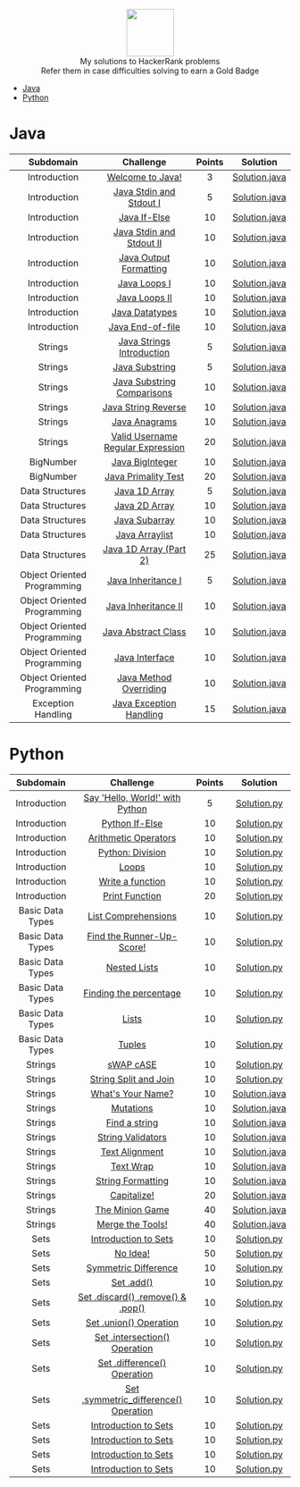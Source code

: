 <p align="center">
    <a href="https://www.hackerrank.com/RodneyShag">
        <img height=85 src="https://d3keuzeb2crhkn.cloudfront.net/hackerrank/assets/styleguide/logo_wordmark-f5c5eb61ab0a154c3ed9eda24d0b9e31.svg">
    </a>
    <br>My solutions to HackerRank problems
    <br>Refer them in case difficulties solving to earn a Gold Badge
</p>

* [Java](#java)
* [Python](#python)

# Java

|          Subdomain          |                                                         Challenge                                                        | Points |                                                                                         Solution                                                                                        |
|:---------------------------:|:------------------------------------------------------------------------------------------------------------------------:|:------:|:---------------------------------------------------------------------------------------------------------------------------------------------------------------------------------------:|
|         Introduction        | [Welcome to Java!](https://www.hackerrank.com/challenges/welcome-to-java)                                                |    3   | [Solution.java](https://github.com/jugal-chauhan/Hackerrank-Solutions/blob/master/Java/Introduction/WelcomeToJava.java)                                                  |
|         Introduction        | [Java Stdin and Stdout I](https://www.hackerrank.com/challenges/java-stdin-and-stdout-1)                                 |    5   | [Solution.java](https://github.com/jugal-chauhan/Hackerrank-Solutions/blob/master/Java/Introduction/JavaStdinStdout_1.java)                                       |
|         Introduction        | [Java If-Else](https://www.hackerrank.com/challenges/java-if-else)                                                       |   10   | [Solution.java](https://github.com/jugal-chauhan/Hackerrank-Solutions/blob/master/Java/Introduction/JavaIfElse.java)                                                        |
|         Introduction        | [Java Stdin and Stdout II](https://www.hackerrank.com/challenges/java-stdin-stdout)                                      |   10   | [Solution.java](https://github.com/jugal-chauhan/Hackerrank-Solutions/blob/master/Java/Introduction/JavaStdinStdout_2.java)                                      |
|         Introduction        | [Java Output Formatting](https://www.hackerrank.com/challenges/java-output-formatting)                                   |   10   | [Solution.java](https://github.com/jugal-chauhan/Hackerrank-Solutions/blob/master/Java/Introduction/JavaOutputFormatting.java)                                            |
|         Introduction        | [Java Loops I](https://www.hackerrank.com/challenges/java-loops-i)                                                       |   10   | [Solution.java](https://github.com/jugal-chauhan/Hackerrank-Solutions/blob/master/Java/Introduction/JavaLoops_1.java)                                                      |
|         Introduction        | [Java Loops II](https://www.hackerrank.com/challenges/java-loops)                                                        |   10   | [Solution.java](https://github.com/jugal-chauhan/Hackerrank-Solutions/blob/master/Java/Introduction/JavaLoops_2.java)                                                     |
|         Introduction        | [Java Datatypes](https://www.hackerrank.com/challenges/java-datatypes)                                                   |   10   | [Solution.java](https://github.com/jugal-chauhan/Hackerrank-Solutions/blob/master/Java/Introduction/JavaDatatypes.java)                                                      |
|         Introduction        | [Java End-of-file](https://www.hackerrank.com/challenges/java-end-of-file)                                               |   10   | [Solution.java](https://github.com/jugal-chauhan/Hackerrank-Solutions/blob/master/Java/Introduction/JavaEndOfFile.java)                          |
|           Strings           | [Java Strings Introduction](https://www.hackerrank.com/challenges/java-strings-introduction)                             |    5   | [Solution.java](https://github.com/jugal-chauhan/Hackerrank-Solutions/blob/master/Java/Strings/JavaStringsIntroduction.java)                                              |
|           Strings           | [Java Substring](https://www.hackerrank.com/challenges/java-substring)                                                   |    5   | [Solution.java](https://github.com/jugal-chauhan/Hackerrank-Solutions/blob/master/Java/Strings/JavaSubstring.java)                                                           |
|           Strings           | [Java Substring Comparisons](https://www.hackerrank.com/challenges/java-string-compare/problem)                                         |   10   | [Solution.java](https://github.com/jugal-chauhan/Hackerrank-Solutions/blob/master/Java/Strings/JavaSubstringComparisons.java)                                                    |
|           Strings           | [Java String Reverse](https://www.hackerrank.com/challenges/java-string-reverse)                                         |   10   | [Solution.java](https://github.com/jugal-chauhan/Hackerrank-Solutions/blob/master/Java/Strings/JavaStringReverse.java)                                                    |
|           Strings           | [Java Anagrams](https://www.hackerrank.com/challenges/java-anagrams)                                                     |   10   | [Solution.java](https://github.com/jugal-chauhan/Hackerrank-Solutions/blob/master/Java/Strings/JavaAnagrams.java)                                                            |
|           Strings           | [Valid Username Regular Expression](https://www.hackerrank.com/challenges/valid-username-checker/problem)                          |   20   | [Solution.java](https://github.com/jugal-chauhan/Hackerrank-Solutions/blob/master/Java/Strings/ValidUsernameRegularExpression.java)                                  |
|          BigNumber          | [Java BigInteger](https://www.hackerrank.com/challenges/java-biginteger)                                                 |   10   | [Solution.java](https://github.com/jugal-chauhan/Hackerrank-Solutions/blob/master/Java/BigNumber/JavaBigInteger.java)                                                        |
|          BigNumber          | [Java Primality Test](https://www.hackerrank.com/challenges/java-primality-test)                                         |   20   | [Solution.java](https://github.com/jugal-chauhan/Hackerrank-Solutions/blob/master/Java/BigNumber/JavaPrimalityTest.java)                                                  |
|       Data Structures       | [Java 1D Array](https://www.hackerrank.com/challenges/java-1d-array-introduction)                                        |    5   | [Solution.java](https://github.com/jugal-chauhan/Hackerrank-Solutions/blob/master/Java/Data%20Structures/Java1DArray.java)                                                |
|       Data Structures       | [Java 2D Array](https://www.hackerrank.com/challenges/java-2d-array)                                                     |   10   | [Solution.java](https://github.com/jugal-chauhan/Hackerrank-Solutions/blob/master/Java/Data%20Structures/Java2DArray.java)                                                |
|       Data Structures       | [Java Subarray](https://www.hackerrank.com/challenges/java-negative-subarray)                                            |   10   | [Solution.java](https://github.com/jugal-chauhan/Hackerrank-Solutions/blob/master/Java/Data%20Structures/JavaSubarray.java)                                                  |
|       Data Structures       | [Java Arraylist](https://www.hackerrank.com/challenges/java-arraylist)                                                   |   10   | [Solution.java](https://github.com/jugal-chauhan/Hackerrank-Solutions/blob/master/Java/Data%20Structures/JavaArraylist.java)                                                 |
|       Data Structures       | [Java 1D Array (Part 2)](https://www.hackerrank.com/challenges/java-1d-array)                                            |   25   | [Solution.java](https://github.com/jugal-chauhan/Hackerrank-Solutions/blob/master/Java/Data%20Structures/Java1DArrayPart2.java)                                   |
| Object Oriented Programming | [Java Inheritance I](https://www.hackerrank.com/challenges/java-inheritance-1)                                           |    5   | [Solution.java](https://github.com/jugal-chauhan/Hackerrank-Solutions/blob/master/Java/Object%20Oriented%20Programming/JavaInheritance1.java)                             |
| Object Oriented Programming | [Java Inheritance II](https://www.hackerrank.com/challenges/java-inheritance-2)                                          |   10   | [Solution.java](https://github.com/jugal-chauhan/Hackerrank-Solutions/blob/master/Java/Object%20Oriented%20Programming/JavaInheritance2.java)                            |
| Object Oriented Programming | [Java Abstract Class](https://www.hackerrank.com/challenges/java-abstract-class)                                         |   10   | [Solution.java](https://github.com/jugal-chauhan/Hackerrank-Solutions/blob/master/Java/Object%20Oriented%20Programming/JavaAbstractClass.java)                            |
| Object Oriented Programming | [Java Interface](https://www.hackerrank.com/challenges/java-interface)                                                   |   10   | [Solution.java](https://github.com/jugal-chauhan/Hackerrank-Solutions/blob/master/Java/Object%20Oriented%20Programming/JavaInterface.java)                                   |
| Object Oriented Programming | [Java Method Overriding](https://www.hackerrank.com/challenges/java-method-overriding)                                   |   10   | [Solution.java](https://github.com/jugal-chauhan/Hackerrank-Solutions/blob/master/Java/Object%20Oriented%20Programming/JavaMethodOverriding.javaq)                         |
|      Exception Handling     | [Java Exception Handling](https://www.hackerrank.com/challenges/java-exception-handling)                                 |   15   | [Solution.java](https://github.com/jugal-chauhan/Hackerrank-Solutions/blob/master/Java/Exception%20Handling/JavaExceptionHandling.java)                                   |


# Python

|          Subdomain          |                                                         Challenge                                                        | Points |                                                                                         Solution                                                                                        |
|:---------------------------:|:------------------------------------------------------------------------------------------------------------------------:|:------:|:---------------------------------------------------------------------------------------------------------------------------------------------------------------------------------------:|
|         Introduction        | [Say 'Hello, World!' with Python](https://www.hackerrank.com/challenges/py-hello-world/problem)                                                |    5   | [Solution.py](https://github.com/jugal-chauhan/Hackerrank-Solutions/blob/master/Python/Introduction/SayHelloWorldWithPython.py)                                                  |
|         Introduction        | [Python If-Else](https://www.hackerrank.com/challenges/py-if-else/problem)                                 |    10   | [Solution.py](https://github.com/jugal-chauhan/Hackerrank-Solutions/blob/master/Python/Introduction/PythonIfElse.py)                                       |
|         Introduction        | [Arithmetic Operators](https://www.hackerrank.com/challenges/python-arithmetic-operators/problem)                                                       |   10   | [Solution.py](https://github.com/jugal-chauhan/Hackerrank-Solutions/blob/master/Python/Introduction/ArithmeticOperators.py)                                                        |
|         Introduction        | [Python: Division](https://www.hackerrank.com/challenges/python-division/problem)                                      |   10   | [Solution.py](https://github.com/jugal-chauhan/Hackerrank-Solutions/blob/master/Python/Introduction/PythonDivision.py)                                      |
|         Introduction        | [Loops](https://www.hackerrank.com/challenges/python-loops/problem)                                   |   10   | [Solution.py](https://github.com/jugal-chauhan/Hackerrank-Solutions/blob/master/Python/Introduction/Loops.py)                                            |
|         Introduction        | [Write a function](https://www.hackerrank.com/challenges/write-a-function/problem)                                                       |   10   | [Solution.py](https://github.com/jugal-chauhan/Hackerrank-Solutions/blob/master/Python/Introduction/WriteAFunction.py)                                                      |
|         Introduction        | [Print Function](https://www.hackerrank.com/challenges/python-print/problem)                                                        |   20   | [Solution.py](https://github.com/jugal-chauhan/Hackerrank-Solutions/blob/master/Python/Introduction/PrintFunction.py)                                                     |
|         Basic Data Types        | [List Comprehensions](https://www.hackerrank.com/challenges/list-comprehensions/problem)                                                   |   10   | [Solution.py](https://github.com/jugal-chauhan/Hackerrank-Solutions/blob/master/Java/Introduction/JavaDatatypes.java)                                                      |
|         Basic Data Types        | [Find the Runner-Up-Score!](https://www.hackerrank.com/challenges/find-second-maximum-number-in-a-list/problem)                                               |   10   | [Solution.py](https://github.com/jugal-chauhan/Hackerrank-Solutions/blob/master/Java/Introduction/JavaEndOfFile.java)                          |
|           Basic Data Types           | [Nested Lists](https://www.hackerrank.com/challenges/nested-list/problem)                             |    10   | [Solution.py](https://github.com/jugal-chauhan/Hackerrank-Solutions/blob/master/Java/Strings/JavaStringsIntroduction.java)                                              |
|           Basic Data Types           | [Finding the percentage](https://www.hackerrank.com/challenges/finding-the-percentage/problem)                                                   |    10   | [Solution.py](https://github.com/jugal-chauhan/Hackerrank-Solutions/blob/master/Java/Strings/JavaSubstring.java)                                                           |
|           Basic Data Types           | [Lists](https://www.hackerrank.com/challenges/python-lists/problem)                                         |   10   | [Solution.py](https://github.com/jugal-chauhan/Hackerrank-Solutions/blob/master/Java/Strings/JavaSubstringComparisons.java)                                                    |
|           Basic Data Types           | [Tuples](https://www.hackerrank.com/challenges/python-tuples/problem)                                         |   10   | [Solution.py](https://github.com/jugal-chauhan/Hackerrank-Solutions/blob/master/Java/Strings/JavaStringReverse.java)                                                    |
|           Strings           | [sWAP cASE](https://www.hackerrank.com/challenges/swap-case/problem)                                                     |   10   | [Solution.py](https://github.com/jugal-chauhan/Hackerrank-Solutions/blob/master/Java/Strings/JavaAnagrams.java)                                                            |
|           Strings           | [String Split and Join](https://www.hackerrank.com/challenges/python-string-split-and-join/problem)                          |   10   | [Solution.py](https://github.com/jugal-chauhan/Hackerrank-Solutions/blob/master/Java/Strings/ValidUsernameRegularExpression.java)                                  |
|          Strings          | [What's Your Name?](https://www.hackerrank.com/challenges/whats-your-name/problem)                                                 |   10   | [Solution.java](https://github.com/jugal-chauhan/Hackerrank-Solutions/blob/master/Java/BigNumber/JavaBigInteger.java)                                                        |
|          Strings          | [Mutations](https://www.hackerrank.com/challenges/python-mutations/problem)                                         |   10   | [Solution.java](https://github.com/jugal-chauhan/Hackerrank-Solutions/blob/master/Java/BigNumber/JavaPrimalityTest.java)                                                  |
|          Strings          | [Find a string](https://www.hackerrank.com/challenges/find-a-string/problem)                                        |    10   | [Solution.java](https://github.com/jugal-chauhan/Hackerrank-Solutions/blob/master/Java/Data%20Structures/Java1DArray.java)                                                |
|          Strings          | [String Validators](https://www.hackerrank.com/challenges/string-validators/problem)                                                     |   10   | [Solution.java](https://github.com/jugal-chauhan/Hackerrank-Solutions/blob/master/Java/Data%20Structures/Java2DArray.java)                                                |
|          Strings          | [Text Alignment](https://www.hackerrank.com/challenges/text-alignment/problem)                                            |   10   | [Solution.java](https://github.com/jugal-chauhan/Hackerrank-Solutions/blob/master/Java/Data%20Structures/JavaSubarray.java)                                                  |
|          Strings          | [Text Wrap](https://www.hackerrank.com/challenges/text-wrap/problem)                                                   |   10   | [Solution.java](https://github.com/jugal-chauhan/Hackerrank-Solutions/blob/master/Java/Data%20Structures/JavaArraylist.java)                                                 |
|          Strings          | [String Formatting](https://www.hackerrank.com/challenges/python-string-formatting/problem)                                            |   10   | [Solution.java](https://github.com/jugal-chauhan/Hackerrank-Solutions/blob/master/Java/Data%20Structures/Java1DArrayPart2.java)                                   |
|          Strings          | [Capitalize!](https://www.hackerrank.com/challenges/capitalize/problem)                                           |    20   | [Solution.java](https://github.com/jugal-chauhan/Hackerrank-Solutions/blob/master/Java/Object%20Oriented%20Programming/JavaInheritance1.java)                             |
|          Strings          | [The Minion Game](https://www.hackerrank.com/challenges/the-minion-game/problem)                                          |   40   | [Solution.java](https://github.com/jugal-chauhan/Hackerrank-Solutions/blob/master/Java/Object%20Oriented%20Programming/JavaInheritance2.java)                            |
|          Strings          | [Merge the Tools!](https://www.hackerrank.com/challenges/merge-the-tools/problem)                                         |   40   | [Solution.java](https://github.com/jugal-chauhan/Hackerrank-Solutions/blob/master/Java/Object%20Oriented%20Programming/JavaAbstractClass.java)                            |
|          Sets          | [Introduction to Sets](https://www.hackerrank.com/challenges/py-introduction-to-sets/problem)                                                   |   10   | [Solution.py](https://github.com/jugal-chauhan/Hackerrank-Solutions/blob/master/Java/Object%20Oriented%20Programming/JavaInterface.java)                                   |
|          Sets          | [No Idea!](https://www.hackerrank.com/challenges/no-idea/problem)                                                   |   50   | [Solution.py](https://github.com/jugal-chauhan/Hackerrank-Solutions/blob/master/Java/Object%20Oriented%20Programming/JavaInterface.java)                                   |
|          Sets          | [Symmetric Difference](https://www.hackerrank.com/challenges/symmetric-difference/problem)                                                   |   10   | [Solution.py](https://github.com/jugal-chauhan/Hackerrank-Solutions/blob/master/Java/Object%20Oriented%20Programming/JavaInterface.java)                                   |
|          Sets          | [Set .add()](https://www.hackerrank.com/challenges/py-set-add/problem)                                                   |   10   | [Solution.py](https://github.com/jugal-chauhan/Hackerrank-Solutions/blob/master/Java/Object%20Oriented%20Programming/JavaInterface.java)                                   |
|          Sets          | [Set .discard() .remove() & .pop()](https://www.hackerrank.com/challenges/py-set-discard-remove-pop/problem)                                                   |   10   | [Solution.py](https://github.com/jugal-chauhan/Hackerrank-Solutions/blob/master/Java/Object%20Oriented%20Programming/JavaInterface.java)                                   |
|          Sets          | [Set .union() Operation](https://www.hackerrank.com/challenges/py-set-union/problem)                                                   |   10   | [Solution.py](https://github.com/jugal-chauhan/Hackerrank-Solutions/blob/master/Java/Object%20Oriented%20Programming/JavaInterface.java)                                   |
|          Sets          | [Set .intersection() Operation](https://www.hackerrank.com/challenges/py-set-intersection-operation/problem)                                                   |   10   | [Solution.py](https://github.com/jugal-chauhan/Hackerrank-Solutions/blob/master/Java/Object%20Oriented%20Programming/JavaInterface.java)                                   |
|          Sets          | [Set .difference() Operation](https://www.hackerrank.com/challenges/py-set-difference-operation/problem)                                                   |   10   | [Solution.py](https://github.com/jugal-chauhan/Hackerrank-Solutions/blob/master/Java/Object%20Oriented%20Programming/JavaInterface.java)                                   |
|          Sets          | [Set .symmetric_difference() Operation](https://www.hackerrank.com/challenges/py-set-symmetric-difference-operation/problem)                                                |   10   | [Solution.py](https://github.com/jugal-chauhan/Hackerrank-Solutions/blob/master/Java/Object%20Oriented%20Programming/JavaInterface.java)                                   |
|          Sets          | [Introduction to Sets](https://www.hackerrank.com/challenges/py-introduction-to-sets/problem)                                                   |   10   | [Solution.py](https://github.com/jugal-chauhan/Hackerrank-Solutions/blob/master/Java/Object%20Oriented%20Programming/JavaInterface.java)                                   |
|          Sets          | [Introduction to Sets](https://www.hackerrank.com/challenges/py-introduction-to-sets/problem)                                                   |   10   | [Solution.py](https://github.com/jugal-chauhan/Hackerrank-Solutions/blob/master/Java/Object%20Oriented%20Programming/JavaInterface.java)                                   |
|          Sets          | [Introduction to Sets](https://www.hackerrank.com/challenges/py-introduction-to-sets/problem)                                                   |   10   | [Solution.py](https://github.com/jugal-chauhan/Hackerrank-Solutions/blob/master/Java/Object%20Oriented%20Programming/JavaInterface.java)                                   |
|          Sets          | [Introduction to Sets](https://www.hackerrank.com/challenges/py-introduction-to-sets/problem)                                                   |   10   | [Solution.py](https://github.com/jugal-chauhan/Hackerrank-Solutions/blob/master/Java/Object%20Oriented%20Programming/JavaInterface.java)                                   |